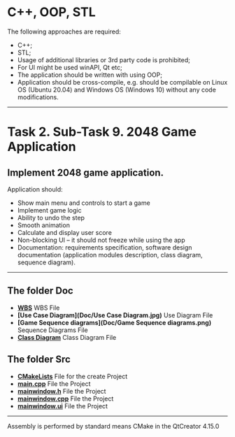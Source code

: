 # C++, OOP, STL

The following approaches are required:
- C++;
- STL;
- Usage of additional libraries or 3rd party code is prohibited;
- For UI might be used winAPI, Qt etc;
- The application should be written with using OOP;
- Application should be cross-compile, e.g. should be compilable on Linux OS (Ubuntu 20.04) and Windows OS (Windows 10) without any code modifications.

----

# Task 2. Sub-Task 9. 2048 Game Application
## Implement 2048 game application.
Application should:
- Show main menu and controls to start a game
- Implement game logic
- Ability to undo the step
- Smooth animation
- Calculate and display user score
- Non-blocking UI – it should not freeze while using the app
- Documentation: requirements specification, software design documentation (application modules description, class diagram, sequence diagram).

----

## The folder Doc

 * **[WBS](Doc/WBS.md)** WBS File
 * **[Use Case Diagram](Doc/Use Case Diagram.jpg)** Use Diagram File
 * **[Game Sequence diagrams](Doc/Game Sequence diagrams.png)** Sequence Diagrams File
 * **[Class Diagram](Doc/ClassDiagram.png)** Class Diagram File
 
 ## The folder Src
 
* **[CMakeLists](Src/CMakeLists.txt)** File for the create Project
* **[main.cpp](Src/main.cpp)** File the Project
* **[mainwindow.h](Src/mainwindow.h)** File the Project
* **[mainwindow.cpp](Src/mainwindow.cpp)** File the Project
* **[mainwindow.ui](Src/mainwindow.ui)** File the Project

----

Assembly is performed by standard means CMake in the QtCreator 4.15.0